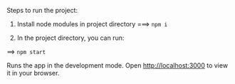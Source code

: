 Steps to run the project:

1) Install node modules in project directory
 ===> `npm i`

2) In the project directory, you can run:

==> `npm start`

Runs the app in the development mode.
Open [http://localhost:3000](http://localhost:3000) to view it in your browser.